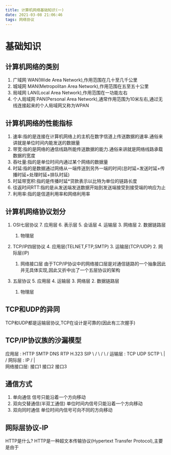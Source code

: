 ```yaml
---
title: 计算机网络基础知识(一)
date: 2021-03-08 21:06:46
tags: 网络协议
---
```


# 基础知识

## 计算机网络的类别
1. 广域网 WAN(Wide Area Network),作用范围在几十至几千公里
2. 城域网 MAN(Metropolitan Area Network),作用范围在五至五十公里
3. 局域网 LAN(Local Area Network),作用范围在一功能左右
4. 个人局域网 PAN(Personal Area Network),通常作用范围为10米左右,通过无线连接起来的个人局域网又称为WPAN

## 计算机网络的性能指标
1. 速率:指的是连接在计算机网络上的主机在数字信道上传送数据的速率.通俗来讲就是单位时间内能发送的数据量
2. 带宽:指的是网络的通信线路所能传送数据的能力.通俗来讲就是网络线路承载数据的宽度
3. 吞吐量:指的是单位时间内通过某个网络的数据量
4. 时延:指的是数据通过网络从一端传送到另外一端的时间(总时延=发送时延+传播时延+处理时延+排队时延)
5. 时延带宽积:指的是传播时延*贷款表示以比特为单位的链路长度
6. 往返时间RTT:指的是从发送端发送数据开始到发送端接受到接受端的响应为止
7. 利用率:指的是信道利用率和网络利用率

## 计算机网络协议划分
1. OSI七层协议
    7. 应用层
    6. 表示层
    5. 会话层
    4. 运输层
    3. 网络层
    2. 数据链路层
    1. 物理层

2. TCP/IP四层协议
    4. 应用层(TELNET,FTP,SMTP)
    3. 运输层(TCP/UDP)
    2. 网际层(IP)
    1. 网络接口层
 由于TCP/IP协议中的网络接口层是对通信链路的一个抽象因此并无具体实现,因此又折中出了一个五层协议的架构
 
 3. 五层协议
    5. 应用层
    4. 运输层
    3. 网络层
    2. 数据链路层
    1. 物理层

## TCP和UDP的异同
TCP和UDP都是运输层协议,TCP在设计是可靠的(因此有三次握手)


## TCP/IP协议族的沙漏模型

应用层 :  HTTP   SMTP    DNS  RTP   H.323  SIP
           \     /       \    /     \      /
运输层 :     TCP            UDP        SCTP
              \             |          /
网际层 :                    IP
               /            |            \
网络接口层:  接口1          接口2         接口3




## 通信方式
1. 单向通信
信号只能沿着一个方向移动
2. 双向交替通信(半双工通信)
单位时间内信号只能沿着一个方向移动
3. 双向同时通信
单位时间内信号可向不同的方向移动


## 网际层协议-IP




HTTP是什么?
HTTP是一种超文本传输协议(Hypertext Transfer Protocol),主要是由于
